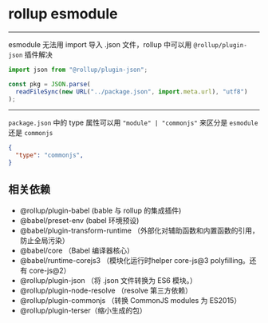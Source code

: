 # rollup esmodule

---

esmodule 无法用 import 导入 .json 文件，rollup 中可以用 `@rollup/plugin-json` 插件解决

```js
import json from "@rollup/plugin-json";

const pkg = JSON.parse(
  readFileSync(new URL("../package.json", import.meta.url), "utf8")
);

```

---

`package.json` 中的 type 属性可以用 `"module" | "commonjs"` 来区分是 `esmodule` 还是 `commonjs`

```json
{
  "type": "commonjs",
}
```

## 相关依赖

- @rollup/plugin-babel (bable 与 rollup 的集成插件)
- @babel/preset-env (babel 环境预设)
- @babel/plugin-transform-runtime （外部化对辅助函数和内置函数的引用，防止全局污染）
- @babel/core （Babel 编译器核心）
- @babel/runtime-corejs3 （模块化运行时helper core-js@3 polyfilling。还有 core-js@2）
- @rollup/plugin-json （将 .json 文件转换为 ES6 模块。）
- @rollup/plugin-node-resolve （resolve 第三方依赖）
- @rollup/plugin-commonjs （转换 CommonJS modules 为 ES2015）
- @rollup/plugin-terser（缩小生成的包）
